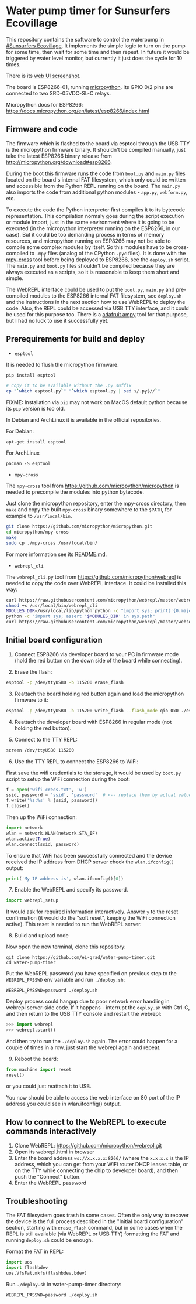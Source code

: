 Water pump timer for Sunsurfers Ecovillage
==========================================

This repository contains the software to control the waterpump in [#Sunsurfers
Ecovillage](http://sunsurfers.ru/projects/eco-village-georgia/). It implements
the simple logic to turn on the pump for some time, then wait for some time and
then repeat. In future it would be triggered by water level monitor, but
currently it just does the cycle for 10 times.

There is its [web UI screenshot](https://github.com/ei-grad/water-pump-timer/assets/78607/ec5181b8-cc88-40ef-9b0c-8caed300290a).

The board is ESP8266-01, running [micropython](http://micropython.org/). Its
GPIO 0/2 pins are connected to two SRD-05VDC-SL-C relays.

Micropython docs for ESP8266: https://docs.micropython.org/en/latest/esp8266/index.html

Firmware and code
-----------------

The firmware which is flashed to the board via esptool through the USB TTY is
the micropython firmware binary. It shouldn't be compiled manually, just take
the latest ESP8266 binary release from http://micropython.org/download#esp8266.

During the boot this firmware runs the code from `boot.py` and `main.py` files
located on the board's internal FAT filesystem, which only could be written and
accessible from the Python REPL running on the board. The `main.py` also
imports the code from additional python modules - `app.py`, `webform.py`, etc.

To execute the code the Python interpreter first compiles it to its bytecode
representation. This compilation normaly goes during the script execution or
module import, just in the same environment where it is going to be executed
(in the micropython interpreter running on the ESP8266, in our case).  But it
could be too demanding process in terms of memory resources, and micropython
running on ESP8266 may not be able to compile some complex modules by itself.
So this modules have to be cross-compiled to `.mpy` files (analog of the
CPython `.pyc` files). It is done with the
[mpy-cross](https://github.com/micropython/micropython/tree/master/mpy-cross)
tool before being deployed to ESP8266, see the `deploy.sh` script. The
`main.py` and `boot.py` files shouldn't be compiled because they are always
executed as a scripts, so it is reasonable to keep them short and simple.

The WebREPL interface could be used to put the `boot.py`, `main.py` and
pre-compiled modules to the ESP8266 internal FAT filesystem, see `deploy.sh`
and the instructions in the next section how to use WebREPL to deploy the code.
Also, the REPL could be accessed via USB TTY interface, and it could be used
for this purpose too. There is a [adafruit
ampy](https://github.com/adafruit/ampy) tool for that purpose, but I had no
luck to use it successfully yet.

Prerequirements for build and deploy
------------------------------------

* `esptool`

It is needed to flush the micropython firmware.

```bash
pip install esptool

# copy it to be available without the .py suffix
cp "`which esptool.py`" "`which esptool.py | sed s/.py$//`"
```

FIXME: Installation via `pip` may not work on MacOS default python because its
`pip` version is too old.

In Debian and ArchLinux it is available in the official repositories.

For Debian:

```
apt-get install esptool
```

For ArchLinux

```
pacman -S esptool
```

* `mpy-cross`

The `mpy-cross` tool from https://github.com/micropython/micropython is needed
to precompile the modules into python bytecode.

Just clone the micropython repository, enter the mpy-cross directory, then
`make` and copy the built `mpy-cross` binary somewhere to the `$PATH`, for
example to `/usr/local/bin`.

```bash
git clone https://github.com/micropython/micropython.git
cd micropython/mpy-cross
make
sudo cp ./mpy-cross /usr/local/bin/
```

For more information see its
[README.md](https://github.com/micropython/micropython/blob/master/mpy-cross/README.md).

* `webrepl_cli`

The `webrepl_cli.py` tool from https://github.com/micropython/webrepl is needed
to copy the code over WebREPL interface. It could be installed this way:

```bash
curl https://raw.githubusercontent.com/micropython/webrepl/master/webrepl_cli.py > /usr/local/bin/webrepl_cli
chmod +x /usr/local/bin/webrepl_cli
MODULES_DIR=/usr/local/lib/python`python -c "import sys; print('{0.major}.{0.minor}'.format(sys.version_info))"`/site-packages
python -c "import sys; assert '$MODULES_DIR' in sys.path"
curl https://raw.githubusercontent.com/micropython/webrepl/master/websocket_helper.py > "$MODULES_DIR/websocket_helper.py"
```

Initial board configuration
---------------------------

1. Connect ESP8266 via developer board to your PC in firmware mode (hold the
   red button on the down side of the board while connecting).

2. Erase the flash:

```bash
esptool -p /dev/ttyUSB0 -b 115200 erase_flash
```

3. Reattach the board holding red button again and load the micropython firmware to it:

```bash
esptool -p /dev/ttyUSB0 -b 115200 write_flash --flash_mode qio 0x0 ./esp8266-20180511-v1.9.4.bin
```

4. Reattach the developer board with ESP8266 in regular mode (not holding the red button).

5. Connect to the TTY REPL:

```bash
screen /dev/ttyUSB0 115200
```

6. Use the TTY REPL to connect the ESP8266 to WiFi:

First save the wifi credentials to the storage, it would be used by `boot.py`
script to setup the WiFi connection during the boot:

```python
f = open('wifi-creds.txt', 'w')
ssid, password = 'ssid', 'password'  # <-- replace them by actual values
f.write('%s:%s' % (ssid, password))
f.close()
```

Then up the WiFi connection:

```python
import network
wlan = network.WLAN(network.STA_IF)
wlan.active(True)
wlan.connect(ssid, password)
```

To ensure that WiFi has been successfully connected and the device received the
IP address from DHCP server check the `wlan.ifconfig()` output:

```python
print('My IP address is', wlan.ifconfig()[0])
```

7. Enable the WebREPL and specify its password.

```python
import webrepl_setup
```

It would ask for required information interactively. Answer `y` to the reset
confirmation (it would do the "soft reset", keeping the WiFi connection
active). This reset is needed to run the WebREPL server.

8. Build and upload code

Now open the new terminal, clone this repository:

```
git clone https://github.com/ei-grad/water-pump-timer.git
cd water-pump-timer
```

Put the WebREPL password you have specified on previous step to the
`WEBREPL_PASSWD` env variable and run `./deploy.sh`:

```
WEBREPL_PASSWD=password ./deploy.sh
```

Deploy process could hangup due to poor network error handling in webrepl
server-side code. If it happens - interrupt the `deploy.sh` with Ctrl-C, and
then return to the USB TTY console and restart the webrepl:

```python
>>> import webrepl
>>> webrepl.start()
```

And then try to run the `./deploy.sh` again. The error could happen for a
couple of times in a row, just start the webrepl again and repeat.

9. Reboot the board:

```python
from machine import reset
reset()
```

or you could just reattach it to USB.

You now should be able to access the web interface on 80 port of the IP address
you could see in wlan.ifconfig() output.

How to connect to the WebREPL to execute commands interactively
---------------------------------------------------------------

1. Clone WebREPL: https://github.com/micropython/webrepl.git
2. Open its webrepl.html in browser
3. Enter the board address `ws://x.x.x.x:8266/` (where the `x.x.x.x` is the IP
   address, which you can get from your WiFi router DHCP leases table, or on
   the TTY while connecting the chip to developer board), and then push the
   "Connect" button.
4. Enter the WebREPL password

Troubleshooting
---------------

The FAT filesystem goes trash in some cases. Often the only way to recover the
device is the full process described in the "Initial board configuration"
section, starting with `erase_flash` command, but in some cases when the REPL
is still available (via WebREPL or USB TTY) formatting the FAT and running
`deploy.sh` could be enough.

Format the FAT in REPL:

```python
import uos
import flashbdev
uos.VfsFat.mkfs(flashbdev.bdev)
```

Run `./deploy.sh` in water-pump-timer directory:

```
WEBREPL_PASSWD=password ./deploy.sh
```
